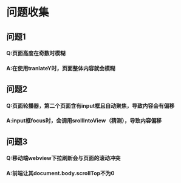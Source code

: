 # 问题收集
## 问题1 
  #### Q:页面高度在奇数时模糊
  #### A:在使用tranlateY时，页面整体内容就会模糊
## 问题2
  #### Q:页面轮播器，第二个页面含有input框且自动聚焦，导致内容会有偏移
  #### A:input框focus时，会调用srollIntoView（猜测），导致内容偏移
## 问题3
  #### Q:移动端webview下拉刷新会与页面的滚动冲突
  #### A:前端让其document.body.scrollTop不为0
